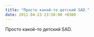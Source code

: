 ```yaml
---
title: "Просто какой-то детский SAD."
date: 2011-04-23 23:58:00 +0300
---
```


Просто какой-то детский SAD.

